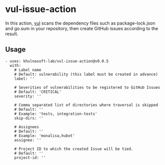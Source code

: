 # vul-issue-action
In this action, [vul](https://github.com/khulnasoft-lab/vul) scans the dependency files such as package-lock.json and go.sum in your repository, then create GitHub issues according to the result.

## Usage

```
- uses: khulnasoft-lab/vul-issue-action@v0.0.5
  with:
    # Label name
    # Default: vulnerability (this label must be created in advance)
    label: ''

    # Severities of vulnerabilities to be registered to GitHub Issues
    # Default: 'CRITICAL'
    severity: ''
    
    # Comma separated list of directories where traversal is skipped
    # Default: ''
    # Example: 'tests, integration-tests'
    skip-dirs: ''

    # Assignees
    # Default: ''
    # Example: 'monalisa,hubot'
    assignee: ''

    # Project ID to which the created Issue will be tied.
    # Default: ''
    project-id: ''
```
